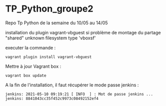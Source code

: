# TP_Python_groupe2
Repo Tp Python de la semaine du 10/05 au 14/05

installation du plugin vagrant-vbguest si problème de montage du partage "shared"
unknown filesystem type 'vboxsf'

executer la commande :
```console
vagrant plugin install vagrant-vbguest
```

Mettre à jour Vagrant box : 

```console
vagrant box update
```


A la fin de l'installation, il faut récupérer le mode passe jenkins : 
```console
jenkins: 2021-05-10 09:19:21 [ INFO  ] : Mot de passe jenkins ...
jenkins: 8841043cc35f452c9973c08492152ef4
```